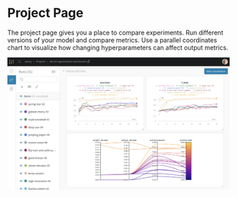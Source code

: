 # Project Page

The project page gives you a place to compare experiments. Run different versions of your model and compare metrics. Use a parallel coordinates chart to visualize how changing hyperparameters can affect output metrics.

![](../../../.gitbook/assets/image%20%2810%29.png)



